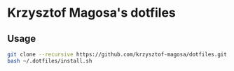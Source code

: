 # Krzysztof Magosa's dotfiles

## Usage
```bash
git clone --recursive https://github.com/krzysztof-magosa/dotfiles.git ~/.dotfiles  
bash ~/.dotfiles/install.sh
```

